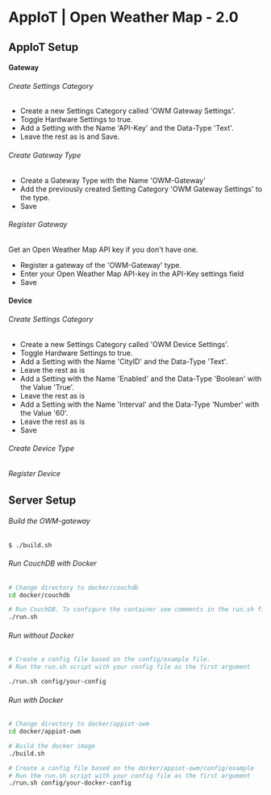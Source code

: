# AppIoT | Open Weather Map - 2.0

## AppIoT Setup

#### Gateway

###### Create Settings Category

* Create a new Settings Category called 'OWM Gateway Settings'.
* Toggle Hardware Settings to true.
* Add a Setting with the Name 'API-Key' and the Data-Type 'Text'.
* Leave the rest as is and Save.

###### Create Gateway Type

* Create a Gateway Type with the Name 'OWM-Gateway'
* Add the previously created Setting Category 'OWM Gateway Settings' to the type.
* Save

###### Register Gateway

Get an Open Weather Map API key if you don't have one.

* Register a gateway of the 'OWM-Gateway' type.
* Enter your Open Weather Map API-key in the API-Key settings field
* Save

#### Device

###### Create Settings Category

* Create a new Settings Category called 'OWM Device Settings'.
* Toggle Hardware Settings to true.
* Add a Setting with the Name 'CityID' and the Data-Type 'Text'.
* Leave the rest as is
* Add a Setting with the Name 'Enabled' and the Data-Type 'Boolean' with the Value 'True'.
* Leave the rest as is
* Add a Setting with the Name 'Interval' and the Data-Type 'Number' with the Value '60'.
* Leave the rest as is
* Save

###### Create Device Type

###### Register Device

## Server Setup

###### Build the OWM-gateway

``` bash
$ ./build.sh

``` 

###### Run CouchDB with Docker
```bash
# Change directory to docker/couchdb
cd docker/couchdb

# Run CouchDB. To configure the container see comments in the run.sh file.
./run.sh
```

###### Run without Docker

```bash
# Create a config file based on the config/example file.
# Run the run.sh script with your config file as the first argument

./run.sh config/your-config
```

###### Run with Docker

```bash
# Change directory to docker/appiot-owm
cd docker/appiot-owm

# Build the docker image
./build.sh

# Create a config file based on the docker/appiot-owm/config/example
# Run the run.sh script with your config file as the first argument
./run.sh config/your-docker-config
```
